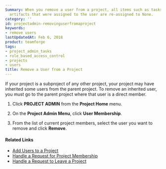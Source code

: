 ```yaml
---
Summary: When you remove a user from a project, all items such as tasks and tracker
  artifacts that were assigned to the user are re-assigned to None.
category: ''
id: projectadmin-removinguserfromaproject
keywords:
- remove users
lastUpdatedAt: Feb 6, 2018
product: teamforge
tags:
- project_admin_tasks
- role_based_access_control
- projects
- users
title: Remove a User from a Project
---
```



If your project is a subproject of any other project, your project may have inherited some users from the parent project. To remove an inherited user, you must go to the parent project where that user is a direct member.


 1. Click **PROJECT ADMIN** from the **Project Home** menu.

 2. On the **Project Admin Menu**, click **User Membership**. 

 3. From the list of current project members, select the user you want to remove and click **Remove**.

#### Related Links
* [Add Users to a Project](./getstarted-adduserstoproject)
* [Handle a Request for Project Membership](./projectadmin-handlingarequestforprojectmem)
* [Handle a Request to Leave a Project](./projectadmin-handlingarequesttoleaveaproj)


